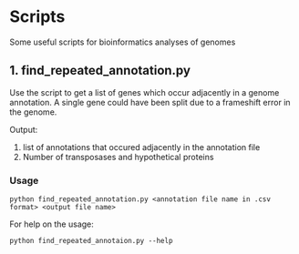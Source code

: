 # Scripts
Some useful scripts for bioinformatics analyses of genomes

## 1. find_repeated_annotation.py
Use the script to get a list of genes which occur adjacently in a genome annotation. A single gene could have been split due to a frameshift error in the genome. 

Output:
  1. list of annotations that occured adjacently in the annotation file
  2. Number of transposases and hypothetical proteins 

### Usage
```
python find_repeated_annotation.py <annotation file name in .csv format> <output file name>
```

For help on the usage:
```
python find_repeated_annotaion.py --help 
```
